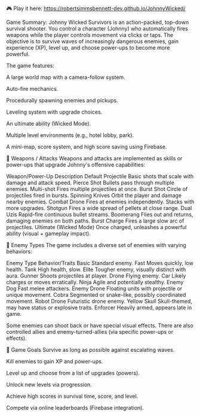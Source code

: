 🎮 Play it here: https://robertsimmsbennett-dev.github.io/JohnnyWicked/


Game Summary:
Johnny Wicked Survivors is an action-packed, top-down survival shooter. You control a character (Johnny) who automatically fires weapons while the player controls movement via clicks or taps. The objective is to survive waves of increasingly dangerous enemies, gain experience (XP), level up, and choose power-ups to become more powerful.

The game features:

A large world map with a camera-follow system.

Auto-fire mechanics.

Procedurally spawning enemies and pickups.

Leveling system with upgrade choices.

An ultimate ability (Wicked Mode).

Multiple level environments (e.g., hotel lobby, park).

A mini-map, score system, and high score saving using Firebase.

🔫 Weapons / Attacks
Weapons and attacks are implemented as skills or power-ups that upgrade Johnny's offensive capabilities:

Weapon/Power-Up	Description
Default Projectile	Basic shots that scale with damage and attack speed.
Pierce Shot	Bullets pass through multiple enemies.
Multi-shot	Fires multiple projectiles at once.
Burst Shot	Circle of projectiles fired in bursts.
Spinning Knives	Orbit the player and damage nearby enemies.
Combat Drone	Fires at enemies independently. Stacks with more upgrades.
Shotgun	Fires a wide spread of pellets at close range.
Dual Uzis	Rapid-fire continuous bullet streams.
Boomerang	Flies out and returns, damaging enemies on both paths.
Burst Charge	Fires a large slow arc of projectiles.
Ultimate (Wicked Mode)	Once charged, unleashes a powerful ability (visual + gameplay impact).

👾 Enemy Types
The game includes a diverse set of enemies with varying behaviors:

Enemy Type	Behavior/Traits
Basic	Standard enemy.
Fast	Moves quickly, low health.
Tank	High health, slow.
Elite	Tougher enemy, visually distinct with aura.
Gunner	Shoots projectiles at player.
Drone	Flying enemy.
Car	Likely charges or moves erratically.
Ninja	Agile and potentially stealthy.
Enemy Dog	Fast melee attackers.
Enemy Drone	Floating units with projectile or unique movement.
Cobra	Segmented or snake-like, possibly coordinated movement.
Robot Drone	Futuristic drone enemy.
Yellow Skull	Skull-themed, may have status or explosive traits.
Enforcer	Heavily armed, appears late in game.

Some enemies can shoot back or have special visual effects. There are also controlled allies and enemy-turned-allies (via specific power-ups or effects).

🎯 Game Goals
Survive as long as possible against escalating waves.

Kill enemies to gain XP and power-ups.

Level up and choose from a list of upgrades (powers).

Unlock new levels via progression.

Achieve high scores in survival time, score, and level.

Compete via online leaderboards (Firebase integration).
